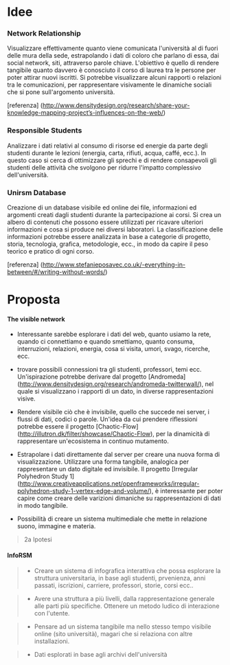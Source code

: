 # Idee

### Network Relationship
Visualizzare effettivamente quanto viene comunicata l'università al di fuori delle mura della sede,
estrapolando i dati di coloro che parlano di essa, dai social network, siti, attraverso parole chiave.
L'obiettivo è quello di rendere tangibile quanto davvero è conosciuto il corso di laurea tra le persone per poter attirar nuovi iscritti. Si potrebbe visualizzare alcuni rapporti o relazioni tra le comunicazioni, per rappresentare visivamente le dinamiche sociali che si pone sull'argomento università.

[referenza] (http://www.densitydesign.org/research/share-your-knowledge-mapping-project’s-influences-on-the-web/)

### Responsible Students
Analizzare i dati relativi al consumo di risorse ed energie da parte degli studenti durante le lezioni (energia, carta, rifiuti, acqua, caffé, ecc.).
In questo caso si cerca di ottimizzare gli sprechi e di rendere consapevoli gli studenti delle attività che svolgono per ridurre l'impatto complessivo dell'università.

### Unirsm Database
Creazione di un database visibile ed online dei file, informazioni ed argomenti creati dagli studenti durante la partecipazione ai corsi. Si crea un albero di contenuti che possono essere utilizzati per ricavare ulteriori informazioni e cosa si produce nei diversi laboratori. La classificazione delle informazioni potrebbe essere analizzata in base a categorie di progetto, storia, tecnologia, grafica, metodologie, ecc., in modo da capire il peso teorico e pratico di ogni corso.

[referenza] (http://www.stefanieposavec.co.uk/-everything-in-between/#/writing-without-words/)


# Proposta
#### The visible network

- Interessante sarebbe esplorare i dati del web, quanto usiamo la rete, quando ci connettiamo e quando smettiamo, quanto consuma, interruzioni, relazioni, energia, cosa si visita, umori, svago, ricerche, ecc.

- trovare possibili connessioni tra gli studenti, professori, temi ecc. Un'ispirazione potrebbe derivare dal progetto  [Andromeda] (http://www.densitydesign.org/research/andromeda-twitterwall/), nel quale si visualizzano i rapporti di un dato, in diverse rappresentazioni visive.

- Rendere visibile ciò che è invisibile, quello che succede nei server, i flussi di dati, codici o parole. Un'idea da cui prendere riflessioni potrebbe essere il progetto [Chaotic-Flow] (http://illutron.dk/filter/showcase/Chaotic-Flow), per la dinamicità di rappresentare un'ecosistema in continuo mutamento.

- Estrapolare i dati direttamente dal server per creare una nuova forma di visualizzazione. Utilizzare una forma tangibile, analogica per rappresentare un dato digitale ed invisibile. Il progetto [Irregular Polyhedron Study 1] (http://www.creativeapplications.net/openframeworks/irregular-polyhedron-study-1-vertex-edge-and-volume/), è interessante per poter capire come creare delle varizioni dimaniche su rappresentazioni di dati in modo tangibile.

- Possibilità di creare un sistema multimediale che mette in relazione suono, immagine e materia.

> 2a Ipotesi
#### InfoRSM

> - Creare un sistema di infografica interattiva che possa esplorare la struttura universitaria, in base agli studenti, prvenienza, anni passati, iscrizioni, carriere, professori, storie, corsi ecc..

> - Avere una struttura a più livelli, dalla rappresentazione generale alle parti più specifiche. Ottenere un metodo ludico di interazione con l'utente.

> - Pensare ad un sistema tangibile ma nello stesso tempo visibile online (sito università), magari che si relaziona con altre installazioni.

> - Dati esplorati in base agli archivi dell'università
